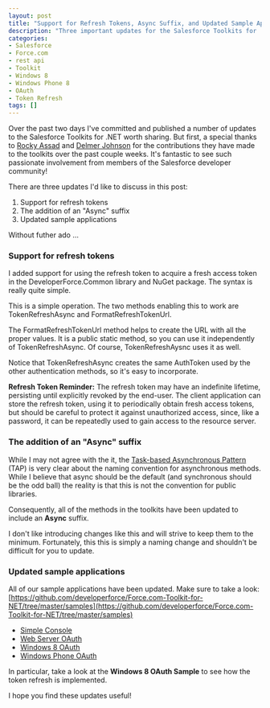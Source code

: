 ```yaml
---
layout: post
title: "Support for Refresh Tokens, Async Suffix, and Updated Sample Apps"
description: "Three important updates for the Salesforce Toolkits for .NET: refresh tokens, async suffix, and sample applications."
categories:
- Salesforce
- Force.com
- rest api
- Toolkit
- Windows 8
- Windows Phone 8
- OAuth
- Token Refresh
tags: []
---
```


Over the past two days I've committed and published a number of updates to the Salesforce Toolkits for .NET worth sharing. But first, a special thanks to [Rocky Assad](https://github.com/fourq) and [Delmer Johnson](https://github.com/DelmerJohnson) for the contributions they have made to the toolkits over the past couple weeks. It's fantastic to see such passionate involvement from members of the Salesforce developer community!

There are three updates I'd like to discuss in this post:

1. Support for refresh tokens
2. The addition of an "Async" suffix
3. Updated sample applications

Without futher ado ...

### Support for refresh tokens

I added support for using the refresh token to acquire a fresh access token in the <span class="inline-code">DeveloperForce.Common</span> library and NuGet package. The syntax is really quite simple.

<script src="https://gist.github.com/wadewegner/8828039.js?file=CallTokenRefreshAsync.cs"></script>

This is a simple operation. The two methods enabling this to work are <span class="inline-code">TokenRefreshAsync</span> and <span class="inline-code">FormatRefreshTokenUrl</span>.

<script src="https://gist.github.com/wadewegner/8828039.js?file=FormatRefreshTokenUrl.cs"></script>

The <span class="inline-code">FormatRefreshTokenUrl</span> method helps to create the URL with all the proper values. It is a public static method, so you can use it independently of <span class="inline-code">TokenRefreshAsync</span>. Of course, <span class="inline-code">TokenRefreshAysnc</span> uses it as well.

<script src="https://gist.github.com/wadewegner/8828039.js?file=TokenRefreshAsync.cs"></script>

Notice that <span class="inline-code">TokenRefreshAsync</span> creates the same <span class="inline-code">AuthToken</span> used by the other authentication methods, so it's easy to incorporate.

**Refresh Token Reminder:** The refresh token may have an indefinite lifetime, persisting until explicitly revoked by the end-user. The client application can store the refresh token, using it to periodically obtain fresh access tokens, but should be careful to protect it against unauthorized access, since, like a password, it can be repeatedly used to gain access to the resource server.

### The addition of an "Async" suffix

While I may not agree with the it, the [Task-based Asynchronous Pattern](http://msdn.microsoft.com/en-us/library/hh873175.aspx) (TAP) is very clear about the naming convention for asynchronous methods. While I believe that async should be the default (and synchronous should be the odd ball) the reality is that this is not the convention for public libraries.

Consequently, all of the methods in the toolkits have been updated to include an **Async** suffix.

I don't like introducing changes like this and will strive to keep them to the minimum. Fortunately, this this is simply a naming change and shouldn't be difficult for you to update.

### Updated sample applications

All of our sample applications have been updated. Make sure to take a look: [https://github.com/developerforce/Force.com-Toolkit-for-NET/tree/master/samples](https://github.com/developerforce/Force.com-Toolkit-for-NET/tree/master/samples)

- [Simple Console](https://github.com/developerforce/Force.com-Toolkit-for-NET/tree/master/samples/SimpleConsole)
- [Web Server OAuth](https://github.com/developerforce/Force.com-Toolkit-for-NET/tree/master/samples/WebServerOAuthFlow)
- [Windows 8 OAuth](https://github.com/developerforce/Force.com-Toolkit-for-NET/tree/master/samples/Windows8OAuth)
- [Windows Phone OAuth](https://github.com/developerforce/Force.com-Toolkit-for-NET/tree/master/samples/WindowsPhoneOAuth)

In particular, take a look at the **Windows 8 OAuth Sample** to see how the token refresh is implemented.

I hope you find these updates useful!